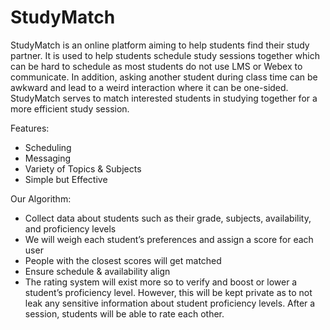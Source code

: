 # StudyMatch

StudyMatch is an online platform aiming to help students find their study partner. It is used to help students schedule study sessions together which can be hard to schedule as most students do not use LMS or Webex to communicate. In addition, asking another student during class time can be awkward and lead to a weird interaction where it can be one-sided. StudyMatch serves to match interested students in studying together for a more efficient study session.

Features:
- Scheduling
- Messaging
- Variety of Topics & Subjects
- Simple but Effective

Our Algorithm:
- Collect data about students such as their grade, subjects, availability, and proficiency levels
- We will weigh each student’s preferences and assign a score for each user
- People with the closest scores will get matched 
- Ensure schedule & availability align
- The rating system will exist more so to verify and boost or lower a student’s proficiency level. However, this will be kept private as to not leak any sensitive information about student proficiency levels. After a session, students will be able to rate each other.

